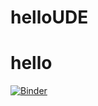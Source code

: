 # helloUDE
# hello
[![Binder](https://mybinder.org/badge_logo.svg)](https://mybinder.org/v2/gh/lvertex03-coder/helloUDE/HEAD)
